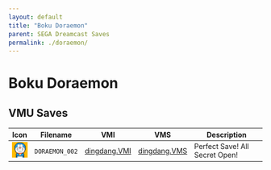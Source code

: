 ```yaml
---
layout: default
title: "Boku Doraemon"
parent: SEGA Dreamcast Saves
permalink: ./doraemon/
---
```

# Boku Doraemon

## VMU Saves

| Icon | Filename | VMI | VMS | Description |
|------|----------|-----|-----|-------------|
| ![Boku Doraemon](../icons/DORAEMON_002.GIF) | `DORAEMON_002` | [dingdang.VMI](dingdang.VMI) | [dingdang.VMS](dingdang.VMS) | Perfect Save! All Secret Open! |
